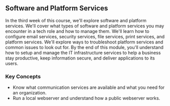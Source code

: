 ## Software and Platform Services

In the third week of this course, we'll explore software and platform services. We'll cover what types of software and platform services you may encounter in a tech role and how to manage them. We'll learn how to configure email services, security services, file services, print services, and platform services. We'll explore ways to troubleshoot platform services and common issues to look out for. By the end of this module, you'll understand how to setup and manage the IT infrastructure services to help a business stay productive, keep information secure, and deliver applications to its users.

### Key Concepts

* Know what communication services are available and what you need for an organization.
* Run a local webserver and understand how a public webserver works.